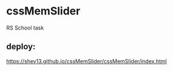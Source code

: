 # cssMemSlider

RS School task

## deploy:

https://shev13.github.io/cssMemSlider/cssMemSlider/index.html
